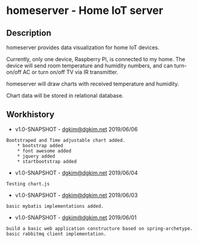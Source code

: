 
# homeserver - Home IoT server

## Description

homeserver provides data visualization for home IoT devices.

Currently, only one device, Raspberry Pi, is connected to my home.
The device will send room temperature and humidity numbers,
and can turn-on/off AC or turn on/off TV via IR transmitter.

homeserver will draw charts with received temperature and humidity.

Chart data will be stored in relational database.

## Workhistory

   * v1.0-SNAPSHOT - dgkim@dgkim.net 2019/06/06
   
    Bootstraped and Time adjustable chart added.
        * bootstrap added
        * font awesome added
        * jquery added
        * startbootstrap added

   * v1.0-SNAPSHOT - dgkim@dgkim.net 2019/06/04
   
    Testing chart.js 

   * v1.0-SNAPSHOT - dgkim@dgkim.net 2019/06/03
   
    basic mybatis implementations added.

   * v1.0-SNAPSHOT - dgkim@dgkim.net 2019/06/01
   
    build a basic web application constructure based on spring-archetype.
    basic rabbitmq client implementation.
